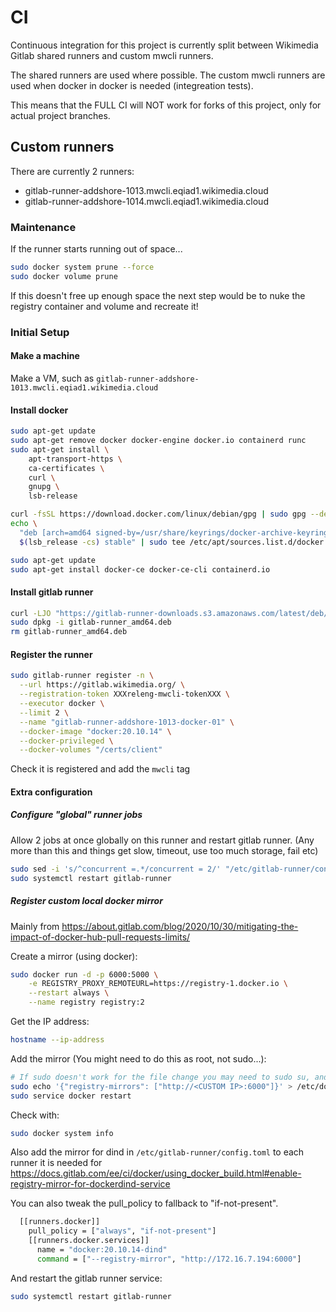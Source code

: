 # CI

Continuous integration for this project is currently split between Wikimedia Gitlab shared runners and custom mwcli runners.

The shared runners are used where possible.
The custom mwcli runners are used when docker in docker is needed (integreation tests).

This means that the FULL CI will NOT work for forks of this project, only for actual project branches.

## Custom runners

There are currently 2 runners:
 - gitlab-runner-addshore-1013.mwcli.eqiad1.wikimedia.cloud
 - gitlab-runner-addshore-1014.mwcli.eqiad1.wikimedia.cloud

### Maintenance

If the runner starts running out of space...

```sh
sudo docker system prune --force
sudo docker volume prune
```

If this doesn't free up enough space the next step would be to nuke the registry container and volume and recreate it!

### Initial Setup

#### Make a machine

Make a VM, such as `gitlab-runner-addshore-1013.mwcli.eqiad1.wikimedia.cloud`

#### Install docker

```sh
sudo apt-get update
sudo apt-get remove docker docker-engine docker.io containerd runc
sudo apt-get install \
    apt-transport-https \
    ca-certificates \
    curl \
    gnupg \
    lsb-release

curl -fsSL https://download.docker.com/linux/debian/gpg | sudo gpg --dearmor -o /usr/share/keyrings/docker-archive-keyring.gpg
echo \
  "deb [arch=amd64 signed-by=/usr/share/keyrings/docker-archive-keyring.gpg] https://download.docker.com/linux/debian \
  $(lsb_release -cs) stable" | sudo tee /etc/apt/sources.list.d/docker.list > /dev/null

sudo apt-get update
sudo apt-get install docker-ce docker-ce-cli containerd.io
```

#### Install gitlab runner

```sh
curl -LJO "https://gitlab-runner-downloads.s3.amazonaws.com/latest/deb/gitlab-runner_amd64.deb"
sudo dpkg -i gitlab-runner_amd64.deb
rm gitlab-runner_amd64.deb
```

#### Register the runner

```sh
sudo gitlab-runner register -n \
  --url https://gitlab.wikimedia.org/ \
  --registration-token XXXreleng-mwcli-tokenXXX \
  --executor docker \
  --limit 2 \
  --name "gitlab-runner-addshore-1013-docker-01" \
  --docker-image "docker:20.10.14" \
  --docker-privileged \
  --docker-volumes "/certs/client"
```

Check it is registered and add the `mwcli` tag

#### Extra configuration

##### Configure "global" runner jobs

Allow 2 jobs at once globally on this runner and restart gitlab runner.
(Any more than this and things get slow, timeout, use too much storage, fail etc)

```sh
sudo sed -i 's/^concurrent =.*/concurrent = 2/' "/etc/gitlab-runner/config.toml"
sudo systemctl restart gitlab-runner
```

##### Register custom local docker mirror

Mainly from https://about.gitlab.com/blog/2020/10/30/mitigating-the-impact-of-docker-hub-pull-requests-limits/

Create a mirror (using docker):

```sh
sudo docker run -d -p 6000:5000 \
    -e REGISTRY_PROXY_REMOTEURL=https://registry-1.docker.io \
    --restart always \
    --name registry registry:2
```

Get the IP address:

```sh
hostname --ip-address
```

Add the mirror (You might need to do this as root, not sudo...):

```sh
# If sudo doesn't work for the file change you may need to sudo su, and then run the echo...
sudo echo '{"registry-mirrors": ["http://<CUSTOM IP>:6000"]}' > /etc/docker/daemon.json
sudo service docker restart
```

Check with:

```sh
sudo docker system info
```

Also add the mirror for dind in `/etc/gitlab-runner/config.toml` to each runner it is needed for
https://docs.gitlab.com/ee/ci/docker/using_docker_build.html#enable-registry-mirror-for-dockerdind-service

You can also tweak the pull_policy to fallback to "if-not-present".

```sh
  [[runners.docker]]
    pull_policy = ["always", "if-not-present"]
    [[runners.docker.services]]
      name = "docker:20.10.14-dind"
      command = ["--registry-mirror", "http://172.16.7.194:6000"]
```

And restart the gitlab runner service:

```sh
sudo systemctl restart gitlab-runner
```
